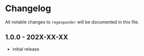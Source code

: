 # Changelog

All notable changes to `regexpander` will be documented in this file.

## 1.0.0 - 202X-XX-XX

- initial release
